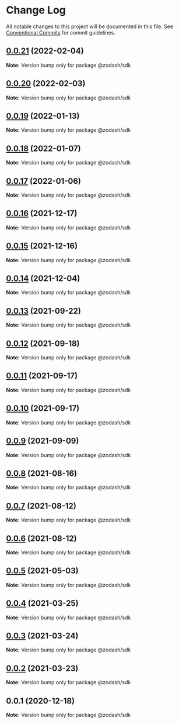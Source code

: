 # Change Log

All notable changes to this project will be documented in this file.
See [Conventional Commits](https://conventionalcommits.org) for commit guidelines.

## [0.0.21](https://github.com/zcorky/zodash/compare/@zodash/sdk@0.0.20...@zodash/sdk@0.0.21) (2022-02-04)

**Note:** Version bump only for package @zodash/sdk





## [0.0.20](https://github.com/zcorky/zodash/compare/@zodash/sdk@0.0.19...@zodash/sdk@0.0.20) (2022-02-03)

**Note:** Version bump only for package @zodash/sdk





## [0.0.19](https://github.com/zcorky/zodash/compare/@zodash/sdk@0.0.18...@zodash/sdk@0.0.19) (2022-01-13)

**Note:** Version bump only for package @zodash/sdk





## [0.0.18](https://github.com/zcorky/zodash/compare/@zodash/sdk@0.0.17...@zodash/sdk@0.0.18) (2022-01-07)

**Note:** Version bump only for package @zodash/sdk





## [0.0.17](https://github.com/zcorky/zodash/compare/@zodash/sdk@0.0.16...@zodash/sdk@0.0.17) (2022-01-06)

**Note:** Version bump only for package @zodash/sdk





## [0.0.16](https://github.com/zcorky/zodash/compare/@zodash/sdk@0.0.15...@zodash/sdk@0.0.16) (2021-12-17)

**Note:** Version bump only for package @zodash/sdk





## [0.0.15](https://github.com/zcorky/zodash/compare/@zodash/sdk@0.0.14...@zodash/sdk@0.0.15) (2021-12-16)

**Note:** Version bump only for package @zodash/sdk





## [0.0.14](https://github.com/zcorky/zodash/compare/@zodash/sdk@0.0.13...@zodash/sdk@0.0.14) (2021-12-04)

**Note:** Version bump only for package @zodash/sdk





## [0.0.13](https://github.com/zcorky/zodash/compare/@zodash/sdk@0.0.12...@zodash/sdk@0.0.13) (2021-09-22)

**Note:** Version bump only for package @zodash/sdk





## [0.0.12](https://github.com/zcorky/zodash/compare/@zodash/sdk@0.0.11...@zodash/sdk@0.0.12) (2021-09-18)

**Note:** Version bump only for package @zodash/sdk





## [0.0.11](https://github.com/zcorky/zodash/compare/@zodash/sdk@0.0.10...@zodash/sdk@0.0.11) (2021-09-17)

**Note:** Version bump only for package @zodash/sdk





## [0.0.10](https://github.com/zcorky/zodash/compare/@zodash/sdk@0.0.9...@zodash/sdk@0.0.10) (2021-09-17)

**Note:** Version bump only for package @zodash/sdk





## [0.0.9](https://github.com/zcorky/zodash/compare/@zodash/sdk@0.0.8...@zodash/sdk@0.0.9) (2021-09-09)

**Note:** Version bump only for package @zodash/sdk





## [0.0.8](https://github.com/zcorky/zodash/compare/@zodash/sdk@0.0.7...@zodash/sdk@0.0.8) (2021-08-16)

**Note:** Version bump only for package @zodash/sdk





## [0.0.7](https://github.com/zcorky/zodash/compare/@zodash/sdk@0.0.6...@zodash/sdk@0.0.7) (2021-08-12)

**Note:** Version bump only for package @zodash/sdk





## [0.0.6](https://github.com/zcorky/zodash/compare/@zodash/sdk@0.0.5...@zodash/sdk@0.0.6) (2021-08-12)

**Note:** Version bump only for package @zodash/sdk





## [0.0.5](https://github.com/zcorky/zodash/compare/@zodash/sdk@0.0.4...@zodash/sdk@0.0.5) (2021-05-03)

**Note:** Version bump only for package @zodash/sdk





## [0.0.4](https://github.com/zcorky/zodash/compare/@zodash/sdk@0.0.3...@zodash/sdk@0.0.4) (2021-03-25)

**Note:** Version bump only for package @zodash/sdk





## [0.0.3](https://github.com/zcorky/zodash/compare/@zodash/sdk@0.0.2...@zodash/sdk@0.0.3) (2021-03-24)

**Note:** Version bump only for package @zodash/sdk





## [0.0.2](https://github.com/zcorky/zodash/compare/@zodash/sdk@0.0.1...@zodash/sdk@0.0.2) (2021-03-23)

**Note:** Version bump only for package @zodash/sdk





## 0.0.1 (2020-12-18)

**Note:** Version bump only for package @zodash/sdk
